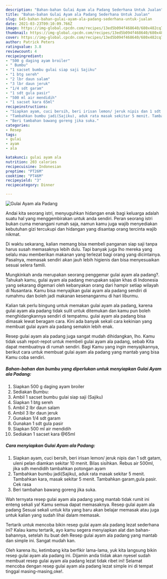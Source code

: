 ```yaml
---
description: "Bahan-bahan Gulai Ayam ala Padang Sederhana Untuk Jualan"
title: "Bahan-bahan Gulai Ayam ala Padang Sederhana Untuk Jualan"
slug: 645-bahan-bahan-gulai-ayam-ala-padang-sederhana-untuk-jualan
date: 2021-03-23T09:10:09.766Z
image: https://img-global.cpcdn.com/recipes/13ed5b094f468640/680x482cq70/gulai-ayam-ala-padang-foto-resep-utama.jpg
thumbnail: https://img-global.cpcdn.com/recipes/13ed5b094f468640/680x482cq70/gulai-ayam-ala-padang-foto-resep-utama.jpg
cover: https://img-global.cpcdn.com/recipes/13ed5b094f468640/680x482cq70/gulai-ayam-ala-padang-foto-resep-utama.jpg
author: Patrick Peters
ratingvalue: 3.8
reviewcount: 4
recipeingredient:
- "500 g daging ayam broiler"
- " Bumbu"
- "1 sacset bumbu gulai siap saji Sajiku"
- "1 btg sereh"
- "2 lbr daun salam"
- "3 lbr daun jeruk"
- "1/4 sdt garam"
- "1 sdt gula pasir"
- "500 ml air mendidih"
- "1 sacset kara 65ml"
recipeinstructions:
- "Siapkan ayam, cuci bersih, beri irisan lemon/ jeruk nipis dan 1 sdt gatam, uleni pelan diamkan sekitar 10 menit. Bilas sisihkan. Rebus air 500ml, jika sdh mendidih tambahkan potongan ayam"
- "Tambahkan bumbu jadi(Sajiku), aduk rata masak sekitar 5 menit. Tambahkan kara, masak sekitar 5 menit. Tambahkan garam,gula pasir. Cek rasa"
- "Beri tambahan bawang goreng jika suka."
categories:
- Resep
tags:
- gulai
- ayam
- ala

katakunci: gulai ayam ala 
nutrition: 203 calories
recipecuisine: Indonesian
preptime: "PT26M"
cooktime: "PT46M"
recipeyield: "3"
recipecategory: Dinner

---
```



![Gulai Ayam ala Padang](https://img-global.cpcdn.com/recipes/13ed5b094f468640/680x482cq70/gulai-ayam-ala-padang-foto-resep-utama.jpg)

Andai kita seorang istri, menyuguhkan hidangan enak bagi keluarga adalah suatu hal yang menggembirakan untuk anda sendiri. Peran seorang istri bukan cuma menangani rumah saja, namun kamu juga wajib menyediakan kebutuhan gizi tercukupi dan hidangan yang disantap orang tercinta wajib nikmat.

Di waktu  sekarang, kalian memang bisa membeli panganan siap saji tanpa harus susah memasaknya lebih dulu. Tapi banyak juga lho mereka yang selalu mau memberikan makanan yang terlezat bagi orang yang dicintainya. Pasalnya, memasak sendiri akan jauh lebih higienis dan bisa menyesuaikan sesuai selera famili. 



Mungkinkah anda merupakan seorang penggemar gulai ayam ala padang?. Tahukah kamu, gulai ayam ala padang merupakan sajian khas di Indonesia yang sekarang digemari oleh kebanyakan orang dari hampir setiap wilayah di Nusantara. Kamu bisa menyajikan gulai ayam ala padang sendiri di rumahmu dan boleh jadi makanan kesenanganmu di hari liburmu.

Kalian tak perlu bingung untuk memakan gulai ayam ala padang, karena gulai ayam ala padang tidak sulit untuk ditemukan dan kamu pun boleh menghidangkannya sendiri di tempatmu. gulai ayam ala padang bisa dimasak lewat beragam cara. Kini ada banyak sekali cara kekinian yang membuat gulai ayam ala padang semakin lebih enak.

Resep gulai ayam ala padang juga sangat mudah dihidangkan, lho. Kamu tidak usah repot-repot untuk membeli gulai ayam ala padang, sebab Kita dapat membuatnya di rumah sendiri. Bagi Kamu yang ingin menyajikannya, berikut cara untuk membuat gulai ayam ala padang yang mantab yang bisa Kamu coba sendiri.

<!--inarticleads1-->

##### Bahan-bahan dan bumbu yang diperlukan untuk menyiapkan Gulai Ayam ala Padang:

1. Siapkan 500 g daging ayam broiler
1. Sediakan  Bumbu:
1. Ambil 1 sacset bumbu gulai siap saji (Sajiku)
1. Siapkan 1 btg sereh
1. Ambil 2 lbr daun salam
1. Ambil 3 lbr daun jeruk
1. Gunakan 1/4 sdt garam
1. Gunakan 1 sdt gula pasir
1. Siapkan 500 ml air mendidih
1. Sediakan 1 sacset kara @65ml




<!--inarticleads2-->

##### Cara menyiapkan Gulai Ayam ala Padang:

1. Siapkan ayam, cuci bersih, beri irisan lemon/ jeruk nipis dan 1 sdt gatam, uleni pelan diamkan sekitar 10 menit. Bilas sisihkan. Rebus air 500ml, jika sdh mendidih tambahkan potongan ayam
1. Tambahkan bumbu jadi(Sajiku), aduk rata masak sekitar 5 menit. Tambahkan kara, masak sekitar 5 menit. Tambahkan garam,gula pasir. Cek rasa
1. Beri tambahan bawang goreng jika suka.




Wah ternyata resep gulai ayam ala padang yang mantab tidak rumit ini enteng sekali ya! Kamu semua dapat memasaknya. Resep gulai ayam ala padang Sesuai sekali untuk kita yang baru akan belajar memasak atau juga untuk kalian yang sudah lihai dalam memasak.

Tertarik untuk mencoba bikin resep gulai ayam ala padang lezat sederhana ini? Kalau kamu tertarik, ayo kamu segera menyiapkan alat dan bahan-bahannya, setelah itu buat deh Resep gulai ayam ala padang yang mantab dan simple ini. Sangat mudah kan. 

Oleh karena itu, ketimbang kita berfikir lama-lama, yuk kita langsung bikin resep gulai ayam ala padang ini. Dijamin anda tiidak akan nyesel sudah membuat resep gulai ayam ala padang lezat tidak ribet ini! Selamat mencoba dengan resep gulai ayam ala padang lezat simple ini di tempat tinggal masing-masing,oke!.

